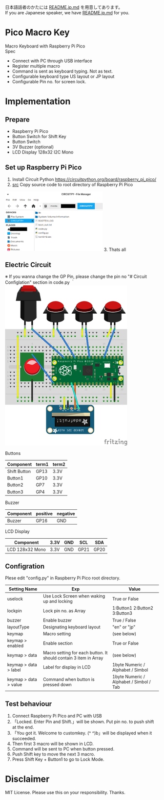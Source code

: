 日本語話者のかたには [README.jp.md](/README.jp.md) を用意してあります。  
If you are Japanese speaker, we have [README.jp.md](/README.jp.md) for you.

# Pico Macro Key
Macro Keyboard with Raspberry Pi Pico  
Spec
- Connect with PC through USB interface
- Register multiple macro
- Command is sent as keyboard typing. Not as text.
- Configurable keyboard type US layout or JP layout
- Configurable Pin no. for screen lock.

# Implementation
## Prepare
- Raspberry Pi Pico
- Button Switch for Shift Key
- Button Switch
- 3V Buzzer (optional)
- LCD Display 128x32 I2C Mono

## Set up Raspberry Pi Pico
1. Install Circuit Python
https://circuitpython.org/board/raspberry_pi_pico/
2. [src](src) Copy source code to root directory of Raspberry Pi Pico 
<img src="./circuitpython_dir.png" width="320" />
3. Thats all

## Electric Circuit
※ If you wanna change the GP Pin, please change the pin no "# Circuit Configlation" section in code.py  ｀
<img src="./pico-macro-key_bb.png" width="400" />
  
Buttons  

|  Component  |  term1  |  term2  |
| ---- | ---- | ---- |
|  Shift Button  |  GP13  |  3.3V  |
|  Button1  |  GP10  |  3.3V  |
|  Button2  |  GP7  |  3.3V  |
|  Button3  |  GP4  |  3.3V  |

Buzzer

|  Component  |  positive  |  negative  |
| ---- | ---- | ---- |
|  Buzzer  |  GP16  |  GND  |

LCD Display

|  Component  |  3.3V  |  GND  |  SCL  |  SDA  |
| ---- | ---- | ---- | ---- | ---- |
|  LCD 128x32 Mono |  3.3V  |  GND  |  GP21  |  GP20  |

## Configration
Plese edit "config.py" in Raspberry Pi Pico root directory.

|  Setting Name  |  Exp  |  Value  |
| ---- | ---- | ---- |
|  uselock  |  Use Lock Screen when waking up and locking  |  True or False  |
|  lockpin  |  Lock pin no. as Array  |  1:Button1 2:Button2 3:Button3  |
|  buzzer  |  Enable buzzer  |  True / False  |
| layoutType  |  Designating keyboard layout  |  "en" or "jp"  |
| keymap  |  Macro setting  |  (see below)  |
| keymap > enabled |  Enable section  |  True or False  |
| keymap > data |  Macro setting for each button. It should contain 3 item in Array  |  (see below)  |
| keymap > data > label |  Label for display in LCD  |  1byte Numeric / Alphabet / Simbol  |
| keymap > data > value |  Command when button is pressed down  |  1byte Numeric / Alphabet / Simbol / Tab  |

## Test behaviour
1. Connect Raspberry Pi Pico and PC with USB
2. 「Locked. Enter Pin and Shift.」will be shown. Put pin no. to push shift at the end.
3. 「You got it. Welcome to customkey. (^ ^)b」will be displayed when it succeeded.
4. Then first 3 macro will be shown in LCD.
5. Command will be sent to PC when button pressed.
6. Push Shift key to move the next 3 macro.
7. Press Shift Key + Button1 to go to Lock Mode.

# Disclaimer
MIT License. 
Please use this on your responsibility.
Thanks.
